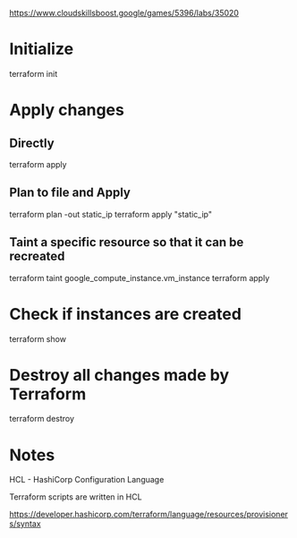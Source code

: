 https://www.cloudskillsboost.google/games/5396/labs/35020


# Initialize
terraform init

# Apply changes
## Directly
terraform apply

## Plan to file and Apply
terraform plan -out static_ip
terraform apply "static_ip"

## Taint a specific resource so that it can be recreated
terraform taint google_compute_instance.vm_instance
terraform apply

# Check if instances are created
terraform show

# Destroy all changes made by Terraform
terraform destroy



# Notes
HCL - HashiCorp Configuration Language

Terraform scripts are written in HCL

https://developer.hashicorp.com/terraform/language/resources/provisioners/syntax

